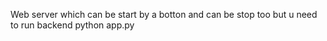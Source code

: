 Web server which can be start by a botton and can be stop too but u need to run backend python app.py
